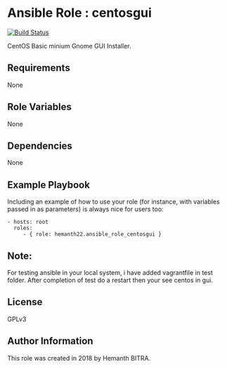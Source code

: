 Ansible Role : centosgui
========================

[![Build Status](https://travis-ci.org/hemanth22/ansible-role-centosgui.svg?branch=master)](https://travis-ci.org/hemanth22/ansible-role-centosgui)

CentOS Basic minium Gnome GUI Installer.

Requirements
------------

None

Role Variables
--------------

None

Dependencies
------------

None

Example Playbook
----------------

Including an example of how to use your role (for instance, with variables passed in as parameters) is always nice for users too:

    - hosts: root
      roles:
         - { role: hemanth22.ansible_role_centosgui }
         
Note:
-----
For testing ansible in your local system, i have added vagrantfile in test folder.
After completion of test do a restart then your see centos in gui.

License
-------

GPLv3

Author Information
------------------

This role was created in 2018 by Hemanth BITRA.
